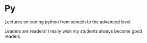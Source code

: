 # Py
Lectures on coding python from scratch to the advanced level.

Leaders are readers!
I really wish my students always become good readers.
